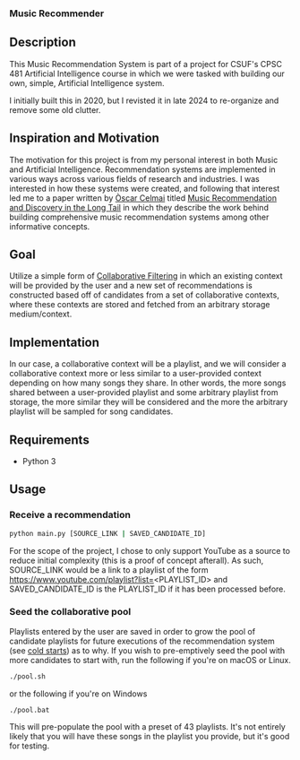 ### Music Recommender

## Description

This Music Recommendation System is part of a project for CSUF's CPSC 481 Artificial Intelligence course in which we were tasked with building our own, simple, Artificial Intelligence system.

I initially built this in 2020, but I revisted it in late 2024 to re-organize and remove some old clutter.

## Inspiration and Motivation

The motivation for this project is from my personal interest in both Music and Artificial Intelligence. Recommendation systems are implemented in various ways across various fields of research and industries. I was interested in how these systems were created, and following that interest led me to a paper written by [Òscar Celmai](http://www.ocelma.net/) titled [Music Recommendation and Discovery in the Long Tail](http://ocelma.net/MusicRecommendationBook/index.html) in which they describe the work behind building comprehensive music recommendation systems among other informative concepts.

## Goal

Utilize a simple form of [Collaborative Filtering](https://en.wikipedia.org/wiki/Collaborative_filtering) in which an existing context will be provided by the user and a new set of recommendations is constructed based off of candidates from a set of collaborative contexts, where these contexts are stored and fetched from an arbitrary storage medium/context.

## Implementation

In our case, a collaborative context will be a playlist, and we will consider a collaborative context more or less similar to a user-provided context depending on how many songs they share. In other words, the more songs shared between a user-provided playlist and some arbitrary playlist from storage, the more similar they will be considered and the more the arbitrary playlist will be sampled for song candidates.

## Requirements
- Python 3

## Usage

### Receive a recommendation
```sh
python main.py [SOURCE_LINK | SAVED_CANDIDATE_ID]
```
For the scope of the project, I chose to only support YouTube as a source to reduce initial complexity (this is a proof of concept afterall). As such, SOURCE_LINK would be a link to a playlist of the form
https://www.youtube.com/playlist?list=<PLAYLIST_ID> and SAVED_CANDIDATE_ID is the PLAYLIST_ID if it has been processed before.


### Seed the collaborative pool

Playlists entered by the user are saved in order to grow the pool of candidate playlists for future executions of the recommendation system (see [cold starts](https://en.wikipedia.org/wiki/Cold_start_(recommender_systems))) as to why. If you wish to pre-emptively seed the pool with more candidates to start with, run the following if you're on macOS or Linux.

```sh
./pool.sh
```

or the following if you're on Windows

```
./pool.bat
```

This will pre-populate the pool with a preset of 43 playlists. It's not entirely likely that you will have these songs in the playlist you provide, but it's good for testing.
